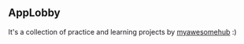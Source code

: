 ## AppLobby 

It's a collection of practice and learning projects by [myawesomehub](https://github.com/myawesomehub) :)

<!-- ## AppLobby

A curated list of some open source projects that are **live on production** and created by me. Currently, there are **iOS** apps and **swift** libraries. I encourage you to participate in projects by issue section.

## Projects

- A swift library called as "[Extended](https://github.com/App-Lobby/Extended)"
- An iOS app on [appstore](https://apps.apple.com/us/app/trash/id1618653423). (will open source soon)
 -->
